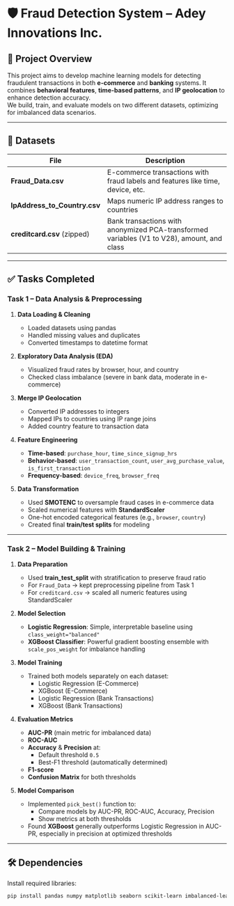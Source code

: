 # 🛡️ Fraud Detection System – Adey Innovations Inc.

## 📌 Project Overview
This project aims to develop machine learning models for detecting fraudulent transactions in both **e-commerce** and **banking** systems. It combines **behavioral features**, **time-based patterns**, and **IP geolocation** to enhance detection accuracy.  
We build, train, and evaluate models on two different datasets, optimizing for imbalanced data scenarios.

---

## 📂 Datasets
| File | Description |
|------|-------------|
| **Fraud_Data.csv** | E-commerce transactions with fraud labels and features like time, device, etc. |
| **IpAddress_to_Country.csv** | Maps numeric IP address ranges to countries |
| **creditcard.csv** (zipped) | Bank transactions with anonymized PCA-transformed variables (V1 to V28), amount, and class |

---

## ✅ Tasks Completed

### **Task 1 – Data Analysis & Preprocessing**
1. **Data Loading & Cleaning**
   - Loaded datasets using pandas
   - Handled missing values and duplicates
   - Converted timestamps to datetime format

2. **Exploratory Data Analysis (EDA)**
   - Visualized fraud rates by browser, hour, and country
   - Checked class imbalance (severe in bank data, moderate in e-commerce)

3. **Merge IP Geolocation**
   - Converted IP addresses to integers
   - Mapped IPs to countries using IP range joins
   - Added country feature to transaction data

4. **Feature Engineering**
   - **Time-based**: `purchase_hour`, `time_since_signup_hrs`
   - **Behavior-based**: `user_transaction_count`, `user_avg_purchase_value`, `is_first_transaction`
   - **Frequency-based**: `device_freq`, `browser_freq`

5. **Data Transformation**
   - Used **SMOTENC** to oversample fraud cases in e-commerce data
   - Scaled numerical features with **StandardScaler**
   - One-hot encoded categorical features (e.g., `browser`, `country`)
   - Created final **train/test splits** for modeling

---

### **Task 2 – Model Building & Training**
1. **Data Preparation**
   - Used **train_test_split** with stratification to preserve fraud ratio
   - For `Fraud_Data` → kept preprocessing pipeline from Task 1
   - For `creditcard.csv` → scaled all numeric features using StandardScaler

2. **Model Selection**
   - **Logistic Regression**: Simple, interpretable baseline using `class_weight="balanced"`
   - **XGBoost Classifier**: Powerful gradient boosting ensemble with `scale_pos_weight` for imbalance handling

3. **Model Training**
   - Trained both models separately on each dataset:
     - Logistic Regression (E-Commerce)
     - XGBoost (E-Commerce)
     - Logistic Regression (Bank Transactions)
     - XGBoost (Bank Transactions)

4. **Evaluation Metrics**
   - **AUC-PR** (main metric for imbalanced data)
   - **ROC-AUC**
   - **Accuracy** & **Precision** at:
     - Default threshold `0.5`
     - Best-F1 threshold (automatically determined)
   - **F1-score**
   - **Confusion Matrix** for both thresholds

5. **Model Comparison**
   - Implemented `pick_best()` function to:
     - Compare models by AUC-PR, ROC-AUC, Accuracy, Precision
     - Show metrics at both thresholds
   - Found **XGBoost** generally outperforms Logistic Regression in AUC-PR, especially in precision at optimized thresholds

---


## 🛠️ Dependencies
Install required libraries:
```bash
pip install pandas numpy matplotlib seaborn scikit-learn imbalanced-learn xgboost
